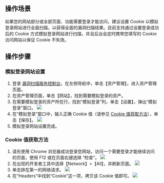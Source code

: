 ## 操作场景
如果您的网站部分或全部页面、功能需要登录才能访问，建议设置 Cookie 以模拟登录网站进行全面扫描，以获得全面的漏洞扫描结果。目前支持通过设置登录成功后的 Cookie 方式模拟登录网站进行扫描，并且后台会定时携带您填写的 Cookie 访问网站以保证 Cookie 不失效。
## 操作步骤
### 模拟登录网站设置
1. 登录 [漏洞扫描服务控制台](https://console.cloud.tencent.com/vss)，在左侧导航中，单击【资产管理】，进入资产管理页面。
2. 在资产管理页面，单击【网站】，找到需要模拟登录的资产。
3. 在需要模拟登录的资产所在行，找到“模拟登录”列，单击【设置】，弹出“模拟登录”窗口。
![](https://main.qcloudimg.com/raw/21445421e76c219d2403f2d59f5079d7.png)
4. 在“模拟登录”窗口中，输入正确 Cookie 值（请参见 [Cookie 值获取方法](#Cookie)），单击【保存】。
![](https://main.qcloudimg.com/raw/247d705105e17ef10281c46ad59d527e.png)
5. 模拟登录网站设置完成。

<span id="Cookie"></span>
### Cookie 值获取方法
1. 请先使用 Chrome 浏览器成功登录您网站，访问一个需要登录才能继续访问的页面，使用 F12 或在页面右键选择 “检查”。
![](https://main.qcloudimg.com/raw/aa5f3603f379ed866b0b44d449ad8826.png)
2. 在出现的开发者工具中选择【Network】>【All】，并刷新页面。
![](https://main.qcloudimg.com/raw/c4bb8a03b0167c989ce6a4837f1340f9.png)
3. 单击排在第一的网络请求。
![](https://main.qcloudimg.com/raw/dc68b9a94aca03731fb0d8819ba860e0.png)
4. 在“Headers”中找到“Cookie”这一项，拷贝该 Cookie 值即可。
![](https://main.qcloudimg.com/raw/b96eea46b74b2355e185ec48a3239dee.png)

